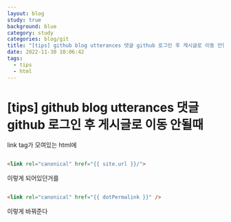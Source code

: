 ```yaml
---
layout: blog
study: true
background: blue
category: study
categories: blog/git
title: "[tips] github blog utterances 댓글 github 로그인 후 게시글로 이동 안될때"
date: 2022-11-30 10:06:42
tags:
  - tips
  - html
---
```


# [tips] github blog utterances 댓글 github 로그인 후 게시글로 이동 안될때

link tag가 모여있는 html에

```html

<link rel="canonical" href="{{ site.url }}/">
```

이렇게 되어있던거를

```html

<link rel="canonical" href="{{ dotPermalink }}" />
```

이렇게 바꿔준다